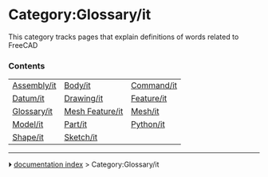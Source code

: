 # Category:Glossary/it
This category tracks pages that explain definitions of words related to FreeCAD

### Contents

|     |     |     |
| --- | --- | --- |
| [Assembly/it](Assembly/it.md) | [Body/it](Body/it.md) | [Command/it](Command/it.md) |
| [Datum/it](Datum/it.md) | [Drawing/it](Drawing/it.md) | [Feature/it](Feature/it.md) |
| [Glossary/it](Glossary/it.md) | [Mesh Feature/it](Mesh_Feature/it.md) | [Mesh/it](Mesh/it.md) |
| [Model/it](Model/it.md) | [Part/it](Part/it.md) | [Python/it](Python/it.md) |
| [Shape/it](Shape/it.md) | [Sketch/it](Sketch/it.md) |



---
⏵ [documentation index](../README.md) > Category:Glossary/it

